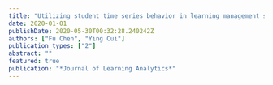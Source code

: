 ```yaml
---
title: "Utilizing student time series behavior in learning management system for early prediction of course performance"
date: 2020-01-01
publishDate: 2020-05-30T00:32:28.240242Z
authors: ["Fu Chen", "Ying Cui"]
publication_types: ["2"]
abstract: ""
featured: true
publication: "*Journal of Learning Analytics*"
---
```


